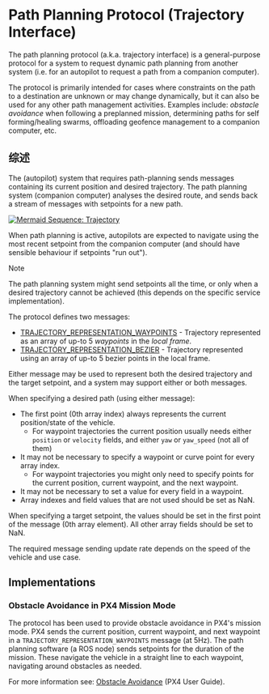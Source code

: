 # Path Planning Protocol (Trajectory Interface)

The path planning protocol (a.k.a. trajectory interface) is a general-purpose protocol for a system to request dynamic path planning from another system (i.e. for an autopilot to request a path from a companion computer).

The protocol is primarily intended for cases where constraints on the path to a destination are unknown or may change dynamically, but it can also be used for any other path management activities.
Examples include: _obstacle avoidance_ when following a preplanned mission, determining paths for self forming/healing swarms, offloading geofence management to a companion computer, etc.

## 综述

The (autopilot) system that requires path-planning sends messages containing its current position and desired trajectory.
The path planning system (companion computer) analyses the desired route, and sends back a stream of messages with setpoints for a new path.

[![Mermaid Sequence: Trajectory](https://mermaid.ink/img/eyJjb2RlIjoic2VxdWVuY2VEaWFncmFtO1xuICAgIHBhcnRpY2lwYW50IEF1dG9waWxvdFxuICAgIHBhcnRpY2lwYW50IENvbXBhbmlvblxuICAgIEF1dG9waWxvdC0-PkNvbXBhbmlvbjogRGVzaXJlZCBwYXRoL3RyYWplY3RvcnlcbiAgICBDb21wYW5pb24tPj5Db21wYW5pb246IENhbGN1bGF0ZSBiZXN0IHRyYWplY3RvcnlcbiAgICBDb21wYW5pb24tLT4-QXV0b3BpbG90OiBUYXJnZXQgc2V0cG9pbnQgKGlmIHJlcXVpcmVkKSIsIm1lcm1haWQiOnsidGhlbWUiOiJkZWZhdWx0In0sInVwZGF0ZUVkaXRvciI6ZmFsc2V9)](https://mermaid-js.github.io/mermaid-live-editor/#/edit/eyJjb2RlIjoic2VxdWVuY2VEaWFncmFtO1xuICAgIHBhcnRpY2lwYW50IEF1dG9waWxvdFxuICAgIHBhcnRpY2lwYW50IENvbXBhbmlvblxuICAgIEF1dG9waWxvdC0-PkNvbXBhbmlvbjogRGVzaXJlZCBwYXRoL3RyYWplY3RvcnlcbiAgICBDb21wYW5pb24tPj5Db21wYW5pb246IENhbGN1bGF0ZSBiZXN0IHRyYWplY3RvcnlcbiAgICBDb21wYW5pb24tLT4-QXV0b3BpbG90OiBUYXJnZXQgc2V0cG9pbnQgKGlmIHJlcXVpcmVkKSIsIm1lcm1haWQiOnsidGhlbWUiOiJkZWZhdWx0In0sInVwZGF0ZUVkaXRvciI6ZmFsc2V9)

<!--
sequenceDiagram;
    participant Autopilot
    participant Companion
    Autopilot->>Companion: Desired path/trajectory
    Companion->>Companion: Calculate best trajectory
    Companion-- >>Autopilot: Target setpoint (if required)
-->

When path planning is active, autopilots are expected to navigate using the most recent setpoint from the companion computer (and should have sensible behaviour if setpoints "run out").

> [!NOTE]
> The path planning system might send setpoints all the time, or only when a desired trajectory cannot be achieved (this depends on the specific service implementation).

The protocol defines two messages:

- [TRAJECTORY_REPRESENTATION_WAYPOINTS](../messages/common.md#TRAJECTORY_REPRESENTATION_WAYPOINTS) - Trajectory represented as an array of up-to 5 _waypoints_ in the _local frame_.
- [TRAJECTORY_REPRESENTATION_BEZIER](../messages/common.md#TRAJECTORY_REPRESENTATION_BEZIER) - Trajectory represented using an array of up-to 5 bezier points in the local frame.

Either message may be used to represent both the desired trajectory and the target setpoint, and a system may support either or both messages.

When specifying a desired path (using either message):

- The first point (0th array index) always represents the current position/state of the vehicle.
  - For waypoint trajectories the current position usually needs either `position` or `velocity` fields, and either `yaw` or `yaw_speed` (not all of them)
- It may not be necessary to specify a waypoint or curve point for every array index.
  - For waypoint trajectories you might only need to specify points for the current position, current waypoint, and the next waypoint.
- It may not be necessary to set a value for every field in a waypoint.
- Array indexes and field values that are not used should be set as NaN.

When specifying a target setpoint, the values should be set in the first point of the message (0th array element).
All other array fields should be set to NaN.

The required message sending update rate depends on the speed of the vehicle and use case.

## Implementations

### Obstacle Avoidance in PX4 Mission Mode

The protocol has been used to provide obstacle avoidance in PX4's mission mode.
PX4 sends the current position, current waypoint, and next waypoint in a `TRAJECTORY_REPRESENTATION_WAYPOINTS` message (at 5Hz).
The path planning software (a ROS node) sends setpoints for the duration of the mission.
These navigate the vehicle in a straight line to each waypoint, navigating around obstacles as needed.

For more information see: [Obstacle Avoidance](https://docs.px4.io/en/computer_vision/obstacle_avoidance.html) (PX4 User Guide).
